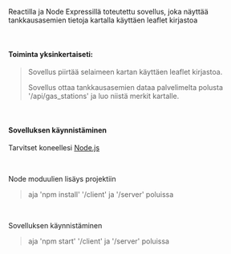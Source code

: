 Reactilla ja Node Expressillä toteutettu sovellus, joka näyttää tankkausasemien tietoja kartalla käyttäen leaflet kirjastoa

<br>

#### Toiminta yksinkertaiseti:

> Sovellus piirtää selaimeen kartan käyttäen leaflet kirjastoa.
>
>  Sovellus ottaa tankkausasemien dataa palvelimelta polusta '/api/gas_stations' ja luo niistä merkit kartalle.

<br>

#### Sovelluksen käynnistäminen

Tarvitset koneellesi [Node.js](https://nodejs.org/en/download)

<br>

Node moduulien lisäys projektiin

> aja 'npm install' '/client' ja '/server' poluissa

<br>

Sovelluksen käynnistäminen
> aja 'npm start' '/client' ja '/server' poluissa
